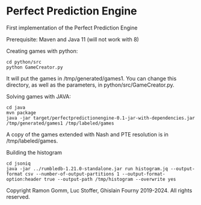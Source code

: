 # Perfect Prediction Engine
First implementation of the Perfect Prediction Engine

Prerequisite: Maven and Java 11 (will not work with 8)

Creating games with python:

    cd python/src
    python GameCreator.py
    
It will put the games in /tmp/generated/games1. You can change this directory, as well as the parameters, in python/src/GameCreator.py.

Solving games with JAVA:

    cd java
    mvn package
    java -jar target/perfectpredictionengine-0.1-jar-with-dependencies.jar /tmp/generated/games1 /tmp/labeled/games
    
A copy of the games extended with Nash and PTE resolution is in /tmp/labeled/games.

Building the histogram

    cd jsoniq
    java -jar ../rumbledb-1.21.0-standalone.jar run histogram.jq --output-format csv --number-of-output-partitions 1 --output-format-option:header true --output-path /tmp/histogram --overwrite yes

Copyright Ramon Gomm, Luc Stoffer, Ghislain Fourny 2019-2024. All rights reserved.

